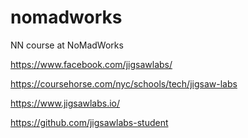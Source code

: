 # nomadworks
NN course at NoMadWorks

https://www.facebook.com/jigsawlabs/

https://coursehorse.com/nyc/schools/tech/jigsaw-labs

https://www.jigsawlabs.io/

https://github.com/jigsawlabs-student
